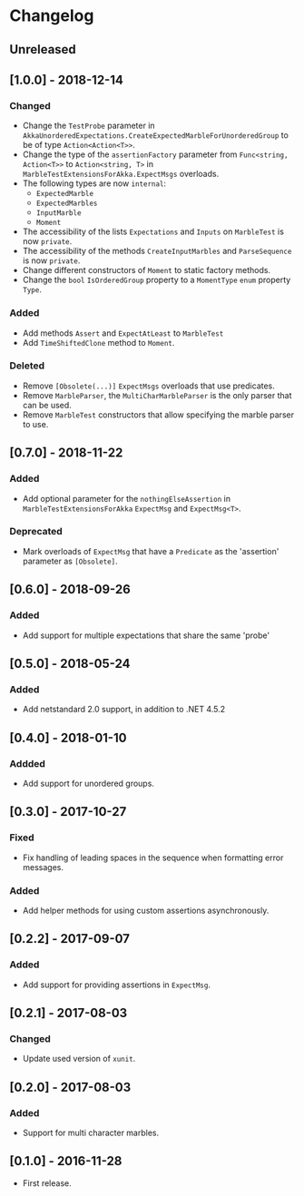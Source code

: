 <!--

All notable changes to this project will be documented in this file.

The format is based on [Keep a Changelog](https://keepachangelog.com/en/1.0.0/), and this project adheres to [Semantic Versioning](https://semver.org/spec/v2.0.0.html).

Lines should be no longer than 180 characters.
Change log entries should be formulated in the imperative present tense.

-->

# Changelog

## Unreleased


## [1.0.0] - 2018-12-14

### Changed

* Change the `TestProbe` parameter in `AkkaUnorderedExpectations.CreateExpectedMarbleForUnorderedGroup` to be of type `Action<Action<T>>`.
* Change the type of the `assertionFactory` parameter from `Func<string, Action<T>>` to `Action<string, T>` in `MarbleTestExtensionsForAkka.ExpectMsgs` overloads.
* The following types are now `internal`:
    * `ExpectedMarble`
    * `ExpectedMarbles`
    * `InputMarble`
    * `Moment`
* The accessibility of the lists `Expectations` and `Inputs` on `MarbleTest` is now `private`.
* The accessibility of the methods `CreateInputMarbles` and `ParseSequence` is now `private`.
* Change different constructors of `Moment` to static factory methods.
* Change the `bool` `IsOrderedGroup` property to a `MomentType` `enum` property `Type`.

### Added

* Add methods `Assert` and `ExpectAtLeast` to `MarbleTest`
* Add `TimeShiftedClone` method to `Moment`.

### Deleted

* Remove `[Obsolete(...)]` `ExpectMsgs` overloads that use predicates.
* Remove `MarbleParser`, the `MultiCharMarbleParser` is the only parser that can be used.
* Remove `MarbleTest` constructors that allow specifying the marble parser to use.


## [0.7.0] - 2018-11-22

### Added

* Add optional parameter for the `nothingElseAssertion` in `MarbleTestExtensionsForAkka` `ExpectMsg` and `ExpectMsg<T>`.

### Deprecated

* Mark overloads of `ExpectMsg` that have a `Predicate` as the 'assertion' parameter as `[Obsolete]`.

## [0.6.0] - 2018-09-26

### Added

* Add support for multiple expectations that share the same 'probe'

## [0.5.0] - 2018-05-24

### Added

* Add netstandard 2.0 support, in addition to .NET 4.5.2

## [0.4.0] - 2018-01-10

### Addded

* Add support for unordered groups.

## [0.3.0] - 2017-10-27

### Fixed

* Fix handling of leading spaces in the sequence when formatting error messages.

### Added

* Add helper methods for using custom assertions asynchronously.

## [0.2.2] - 2017-09-07

### Added

* Add support for providing assertions in `ExpectMsg`.

## [0.2.1] - 2017-08-03

### Changed

* Update used version of `xunit`.

## [0.2.0] - 2017-08-03

### Added

* Support for multi character marbles.

## [0.1.0] - 2016-11-28

* First release.
